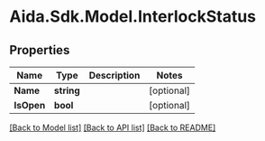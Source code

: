 # Aida.Sdk.Model.InterlockStatus

## Properties

Name | Type | Description | Notes
------------ | ------------- | ------------- | -------------
**Name** | **string** |  | [optional] 
**IsOpen** | **bool** |  | [optional] 

[[Back to Model list]](../README.md#documentation-for-models) [[Back to API list]](../README.md#documentation-for-api-endpoints) [[Back to README]](../README.md)

